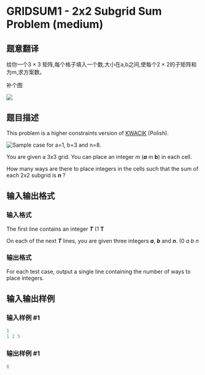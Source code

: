 # GRIDSUM1 - 2x2 Subgrid Sum Problem (medium)

## 题意翻译

给你一个$3\times3$ 矩阵,每个格子填入一个数,大小在a,b之间,使每个$2\times2$的子矩阵和为m,求方案数。

补个图

![](https://cdn.luogu.org/upload/pic/56503.png)

## 题目描述

This problem is a higher constraints version of [KWACIK](http://pl.spoj.com/problems/KWACIK/) (Polish).

![Sample case for a=1, b=3 and n=8.](../../../content/min_25:grid_3x3.png "Sample case for a=1, b=3 and n=8.")

You are given a 3x3 grid. You can place an integer _m_ (**_a_** m **b**) in each cell.

How many ways are there to place integers in the cells such that the sum of each 2x2 subgrid is _**n**_ ?

## 输入输出格式

### 输入格式

The first line contains an integer **_T_** (1 **T**

On each of the next **_T_** lines, you are given three integers _**a**_, **_b_** and _**n**_. (0 _a_ _b_ _n_

### 输出格式

For each test case, output a single line containing the number of ways to place integers.

## 输入输出样例

### 输入样例 #1

```cpp
1
1 2 5
```


### 输出样例 #1

```cpp
8
```


